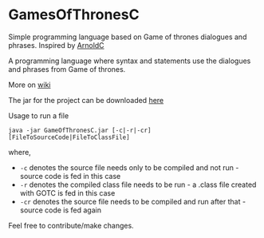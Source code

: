 # GamesOfThronesC
Simple programming language based on Game of thrones dialogues and phrases. Inspired by [ArnoldC](https://github.com/lhartikk/ArnoldC)

A programming language where syntax and statements use the dialogues and phrases from Game of thrones. 

More on [wiki](https://github.com/rsri/GamesOfThronesC/wiki)

The jar for the project can be downloaded [here](http://s000.tinyupload.com/index.php?file_id=69867451678311636493)

Usage to run a file

```
java -jar GameOfThronesC.jar [-c|-r|-cr] [FileToSourceCode|FileToClassFile]
```

where,
- `-c` denotes the source file needs only to be compiled and not run - source code is fed in this case
- `-r` denotes the compiled class file needs to be run - a .class file created with GOTC is fed in this case
- `-cr` denotes the source file needs to be compiled and run after that - source code is fed again

Feel free to contribute/make changes.
